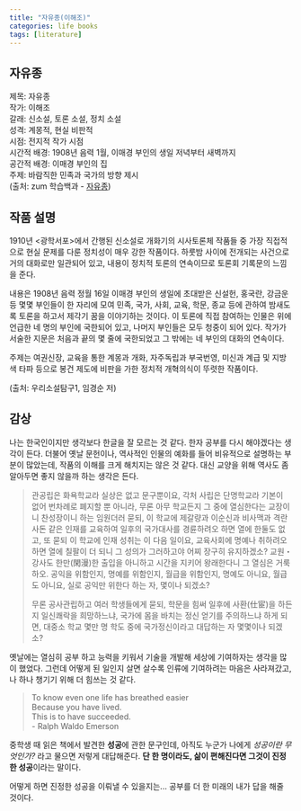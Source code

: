 ```yaml
---
title: "자유종(이해조)"
categories: life books
tags: [literature]
---
```

## 자유종

제목: 자유종  
작가: 이해조  
갈래: 신소설, 토론 소설, 정치 소설  
성격: 계몽적, 현실 비판적  
시점: 전지적 작가 시점  
시간적 배경: 1908년 음력 1월, 이매경 부인의 생일 저녁부터 새벽까지  
공간적 배경: 이매경 부인의 집  
주제: 바람직한 민족과 국가의 방향 제시  
(출처: zum 학습백과 - [자유종](http://study.zum.com/book/11521))


## 작품 설명

1910년 <광학서포>에서 간행된 신소설로 개화기의 시사토론체 작품들 중 가장 직접적으로 현실 문제를 다룬 정치성이 매우 강한 작품이다. 하룻밤 사이에 전개되는 사건으로 거의 대화로만 일관되어 있고, 내용이 정치적 토론의 연속이므로 토론회 기록문의 느낌을 준다.

내용은 1908년 음력 정월 16일 이매경 부인의 생일에 초대받은 신설헌, 홍국란, 강금운 등 몇몇 부인들이 한 자리에 모여 민족, 국가, 사회, 교육, 학문, 종교 등에 관하여 밤새도록 토론을 하고서 제각기 꿈을 이야기하는 것이다. 이 토론에 직접 참여하는 인물은 위에 언급한 네 명의 부인에 국한되어 있고, 나머지 부인들은 모두 청중이 되어 있다. 작가가 서술한 지문은 처음과 끝의 몇 줄에 국한되었고 그 밖에는 네 부인의 대화의 연속이다.

주제는 여권신장, 교육을 통한 계몽과 개화, 자주독립과 부국번영, 미신과 계급 및 지방색 타파 등으로 봉건 제도에 비판을 가한 정치적 개혁의식이 뚜렷한 작품이다.

(출처: 우리소설탐구1, 임경순 저)

## 감상

나는 한국인이지만 생각보다 한글을 잘 모르는 것 같다. 한자 공부를 다시 해야겠다는 생각이 든다.
더불어 옛날 문헌이나, 역사적인 인물의 예화를 들어 비유적으로 설명하는 부분이 많았는데, 작품의 이해를 크게 해치지는 않은 것 같다. 대신 교양을 위해 역사도 좀 알아두면 좋지 않을까 하는 생각은 든다.


> 관공립은 화욕학교라 실상은 없고 문구뿐이요, 각처 사립은 단명학교라 기본이 없어 번차례로 폐지할 뿐 아니라, 무론 아무 학교든지 그 중에 열심한다는 교장이니 찬성장이니 하는 임원더러 묻되, 이 학교에 제갈량과 이순신과 비사맥과 격란사돈 같은 인재를 교육하여 일후의 국가대사를 경륜하려오 하면 열에 한둘도 없고, 또 묻되 이 학교에 인재 성취는 이 다음 일이요, 교육사회에 명예나 취하려오 하면 열에 칠팔이 더 되니 그 성의가 그러하고야 어찌 장구히 유지하겠소? 교원・강사도 한만(閑漫)한 출입을 아니하고 시간을 지키어 왕래한다니 그 열심은 거룩하오. 공익을 위함인지, 명예를 위함인지, 월급을 위함인지, 명예도 아니요, 월급도 아니요, 실로 공익만 위한다 하는 자, 몇이나 되겠소?
>
> 무론 공사관립하고 여러 학생들에게 묻되, 학문을 힘써 일후에 사환(仕宦)을 하든지 일신쾌락을 희망하느냐, 국가에 몸을 바치는 정신 얻기를 주의하느냐 하게 되면, 대중소 학교 몇만 명 학도 중에 국가정신이라고 대답하는 자 몇몇이나 되겠소?

옛날에는 열심히 공부 하고 능력을 키워서 기술을 개발해 세상에 기여하자는 생각을 많이 했었다. 그런데 어떻게 된 일인지 살면 살수록 인류에 기여하려는 마음은 사라져갔고, 나 하나 챙기기 위해 더 힘쓰는 것 같다.

> To know even one life has breathed easier  
> Because you have lived.  
> This is to have succeeded.  
>\- Ralph Waldo Emerson

중학생 때 읽은 책에서 발견한 **성공**에 관한 문구인데, 아직도 누군가 나에게 *성공이란 무엇인가?* 라고 물으면 저렇게 대답해준다. **단 한 명이라도, 삶이 편해진다면 그것이 진정한 성공**이라는 말이다. 

어떻게 하면 진정한 성공을 이뤄낼 수 있을지는... 공부를 더 한 미래의 내가 답을 해줄 것이다.